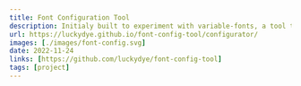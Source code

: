```yaml
---
title: Font Configuration Tool
description: Initialy built to experiment with variable-fonts, a tool to experiment with different font combinations.
url: https://luckydye.github.io/font-config-tool/configurator/
images: [./images/font-config.svg]
date: 2022-11-24
links: [https://github.com/luckydye/font-config-tool]
tags: [project]
---
```

